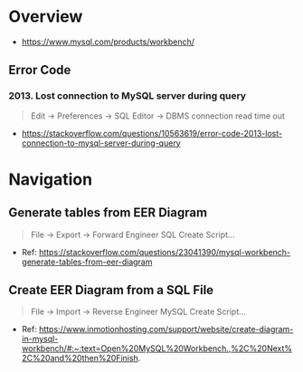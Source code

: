 # Overview
- https://www.mysql.com/products/workbench/

## Error Code
### 2013. Lost connection to MySQL server during query
> Edit → Preferences → SQL Editor → DBMS connection read time out
- https://stackoverflow.com/questions/10563619/error-code-2013-lost-connection-to-mysql-server-during-query

# Navigation
## Generate tables from EER Diagram
> File → Export → Forward Engineer SQL Create Script...
- Ref: https://stackoverflow.com/questions/23041390/mysql-workbench-generate-tables-from-eer-diagram

## Create EER Diagram from a SQL File
> File → Import → Reverse Engineer MySQL Create Script...
- Ref: https://www.inmotionhosting.com/support/website/create-diagram-in-mysql-workbench/#:~:text=Open%20MySQL%20Workbench.,%2C%20Next%2C%20and%20then%20Finish.
